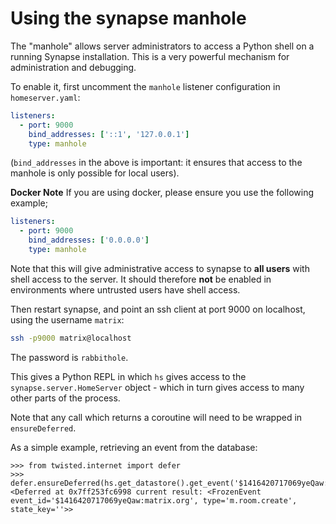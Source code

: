 Using the synapse manhole
=========================

The "manhole" allows server administrators to access a Python shell on a running
Synapse installation. This is a very powerful mechanism for administration and
debugging.

To enable it, first uncomment the `manhole` listener configuration in
`homeserver.yaml`:

```yaml
listeners:
  - port: 9000
    bind_addresses: ['::1', '127.0.0.1']
    type: manhole
```

(`bind_addresses` in the above is important: it ensures that access to the
manhole is only possible for local users).

**Docker Note**
If you are using docker, please ensure you use the following example;

```yaml
listeners:
  - port: 9000
    bind_addresses: ['0.0.0.0']
    type: manhole
```

Note that this will give administrative access to synapse to **all users** with
shell access to the server. It should therefore **not** be enabled in
environments where untrusted users have shell access.

Then restart synapse, and point an ssh client at port 9000 on localhost, using
the username `matrix`:

```bash
ssh -p9000 matrix@localhost
```

The password is `rabbithole`.

This gives a Python REPL in which `hs` gives access to the
`synapse.server.HomeServer` object - which in turn gives access to many other
parts of the process.

Note that any call which returns a coroutine will need to be wrapped in `ensureDeferred`.

As a simple example, retrieving an event from the database:

```pycon
>>> from twisted.internet import defer
>>> defer.ensureDeferred(hs.get_datastore().get_event('$1416420717069yeQaw:matrix.org'))
<Deferred at 0x7ff253fc6998 current result: <FrozenEvent event_id='$1416420717069yeQaw:matrix.org', type='m.room.create', state_key=''>>
```
